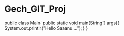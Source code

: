 # Gech_GIT_Proj
public class Main{
public static void main(String[] args){
System.out.println("Hello Saaanu....");
}
}
